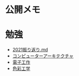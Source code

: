 # 公開メモ
# 勉強
- [2021振り返り.md](Study/20211225_2021振り返り.md)
- [コンピューターアーキテクチャ](Study/コンピューターアーキテクチャ.md)
- [電子工作](Study/電子工作.md)
- [色彩工学](Study/色彩工学.md)
